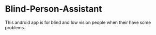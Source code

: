 # Blind-Person-Assistant
This android app is for blind and low vision people when their have some problems. 
